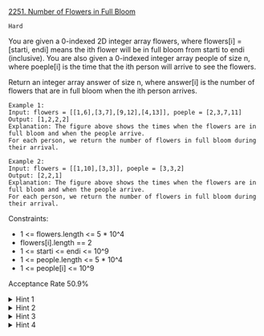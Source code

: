 [2251. Number of Flowers in Full Bloom](https://leetcode.com/problems/number-of-flowers-in-full-bloom/description/)

`Hard`

You are given a 0-indexed 2D integer array flowers, where flowers[i] = [starti, endi] means the ith flower will be in full bloom from starti to endi (inclusive). You are also given a 0-indexed integer array people of size n, where poeple[i] is the time that the ith person will arrive to see the flowers.

Return an integer array answer of size n, where answer[i] is the number of flowers that are in full bloom when the ith person arrives.

```
Example 1:
Input: flowers = [[1,6],[3,7],[9,12],[4,13]], poeple = [2,3,7,11]
Output: [1,2,2,2]
Explanation: The figure above shows the times when the flowers are in full bloom and when the people arrive.
For each person, we return the number of flowers in full bloom during their arrival.

Example 2:
Input: flowers = [[1,10],[3,3]], poeple = [3,3,2]
Output: [2,2,1]
Explanation: The figure above shows the times when the flowers are in full bloom and when the people arrive.
For each person, we return the number of flowers in full bloom during their arrival.
``` 

Constraints:

- 1 <= flowers.length <= 5 * 10^4
- flowers[i].length == 2
- 1 <= starti <= endi <= 10^9
- 1 <= people.length <= 5 * 10^4
- 1 <= people[i] <= 10^9

Acceptance Rate
50.9%

<details>
<summary>Hint 1</summary>

Notice that for any given time t, the number of flowers blooming at time t is equal to the number of flowers that have started blooming minus the number of flowers that have already stopped blooming.

</details>
<details>
<summary>Hint 2</summary>

We can obtain these values efficiently using binary search.

</details>
<details>
<summary>Hint 3</summary>

We can store the starting times in sorted order, which then allows us to binary search to find how many flowers have started blooming for a given time t.

</details>
<details>
<summary>Hint 4</summary>

We do the same for the ending times to find how many flowers have stopped blooming at time t.

</details>